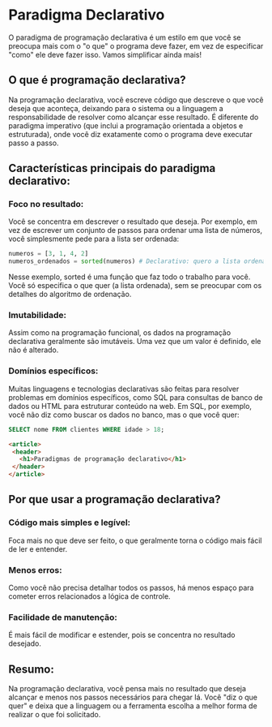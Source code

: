 # Paradigma Declarativo

O paradigma de programação declarativa é um estilo em que você se preocupa mais com o "o que" o programa deve fazer, em vez de especificar "como" ele deve fazer isso. Vamos simplificar ainda mais!

## O que é programação declarativa?

Na programação declarativa, você escreve código que descreve o que você deseja que aconteça, deixando para o sistema ou a linguagem a responsabilidade de resolver como alcançar esse resultado. É diferente do paradigma imperativo (que inclui a programação orientada a objetos e estruturada), onde você diz exatamente como o programa deve executar passo a passo.

## Características principais do paradigma declarativo:

### Foco no resultado: 

Você se concentra em descrever o resultado que deseja. Por exemplo, em vez de escrever um conjunto de passos para ordenar uma lista de números, você simplesmente pede para a lista ser ordenada:

```python
numeros = [3, 1, 4, 2]
numeros_ordenados = sorted(numeros) # Declarativo: quero a lista ordenada
```

Nesse exemplo, sorted é uma função que faz todo o trabalho para você. Você só especifica o que quer (a lista ordenada), sem se preocupar com os detalhes do algoritmo de ordenação.

### Imutabilidade:
 
Assim como na programação funcional, os dados na programação declarativa geralmente são imutáveis. Uma vez que um valor é definido, ele não é alterado.

### Domínios específicos: 

Muitas linguagens e tecnologias declarativas são feitas para resolver problemas em domínios específicos, como SQL para consultas de banco de dados ou HTML para estruturar conteúdo na web. Em SQL, por exemplo, você não diz como buscar os dados no banco, mas o que você quer:

```sql
SELECT nome FROM clientes WHERE idade > 18;
```
 
 ```html
<article>
  <header>
    <h1>Paradigmas de programação declarativo</h1>
  </header>
</article>
 ```

## Por que usar a programação declarativa?

### Código mais simples e legível: 

Foca mais no que deve ser feito, o que geralmente torna o código mais fácil de ler e entender.

### Menos erros: 

Como você não precisa detalhar todos os passos, há menos espaço para cometer erros relacionados a lógica de controle.

### Facilidade de manutenção: 

É mais fácil de modificar e estender, pois se concentra no resultado desejado.


## Resumo:

Na programação declarativa, você pensa mais no resultado que deseja alcançar e menos nos passos necessários para chegar lá. Você "diz o que quer" e deixa que a linguagem ou a ferramenta escolha a melhor forma de realizar o que foi solicitado.
